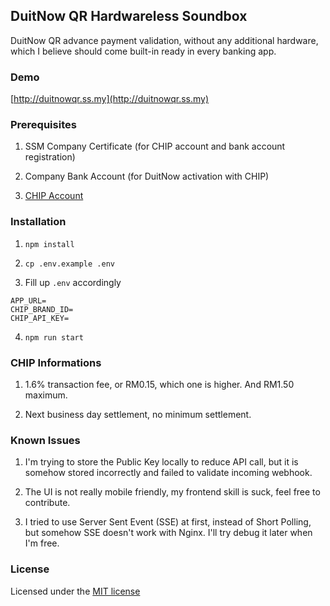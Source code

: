 
## DuitNow QR Hardwareless Soundbox

DuitNow QR advance payment validation, without any additional hardware, which I believe should come built-in ready in every banking app.

### Demo

[http://duitnowqr.ss.my](http://duitnowqr.ss.my)

### Prerequisites

1. SSM Company Certificate (for CHIP account and bank account registration)

2. Company Bank Account (for DuitNow activation with CHIP)

3. [CHIP Account](https://onboarding.chip-in.asia/)

### Installation

1. `npm install`

2. `cp .env.example .env`

3. Fill up `.env` accordingly

```
APP_URL=
CHIP_BRAND_ID=
CHIP_API_KEY=
```

4. `npm run start`

### CHIP Informations

1. 1.6% transaction fee, or RM0.15, which one is higher. And RM1.50 maximum.

2. Next business day settlement, no minimum settlement.

### Known Issues

1. I'm trying to store the Public Key locally to reduce API call, but it is somehow stored incorrectly and failed to validate incoming webhook.

2. The UI is not really mobile friendly, my frontend skill is suck, feel free to contribute.

3. I tried to use Server Sent Event (SSE) at first, instead of Short Polling, but somehow SSE doesn't work with Nginx. I'll try debug it later when I'm free.

### License

Licensed under the [MIT license](http://opensource.org/licenses/MIT)

